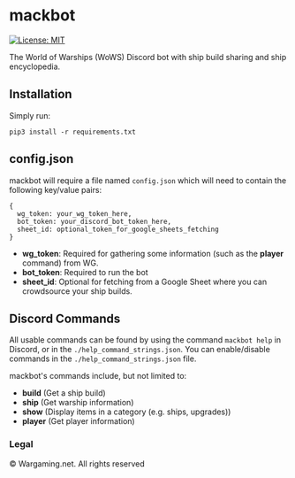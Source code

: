 # mackbot
[![License: MIT](https://img.shields.io/badge/License-MIT-yellow.svg)](https://opensource.org/licenses/MIT)

The World of Warships (WoWS) Discord bot with ship build sharing and ship encyclopedia.

## Installation
Simply run:
```
pip3 install -r requirements.txt
```

## config.json
mackbot will require a file named `config.json` which will need to contain the following key/value pairs:
```
{
  wg_token: your_wg_token_here,
  bot_token: your_discord_bot_token_here,
  sheet_id: optional_token_for_google_sheets_fetching
}
```
- **wg_token**: Required for gathering some information (such as the **player** command) from WG.
- **bot_token**: Required to run the bot
- **sheet_id**: Optional for fetching from a Google Sheet where you can crowdsource your ship builds.

## Discord Commands
All usable commands can be found by using the command `mackbot help` in Discord, or in the `./help_command_strings.json`. You can enable/disable commands in the `./help_command_strings.json` file.

mackbot's commands include, but not limited to:
- **build** (Get a ship build)
- **ship** (Get warship information)
- **show** (Display items in a category (e.g. ships, upgrades))
- **player** (Get player information)


### Legal

© Wargaming.net. All rights reserved